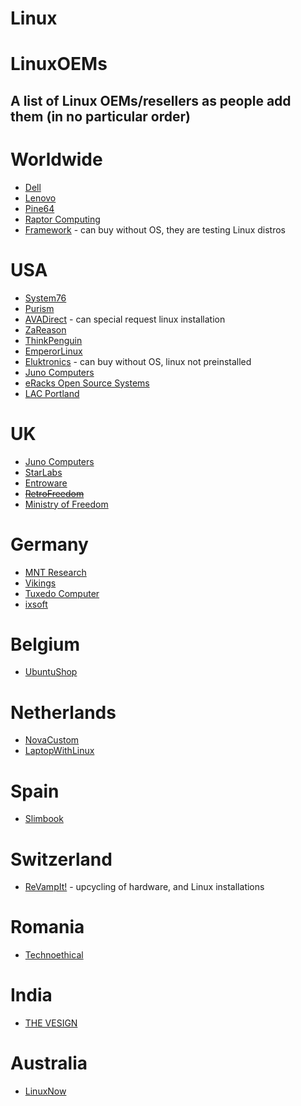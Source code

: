 # Linux
# LinuxOEMs
## A list of Linux OEMs/resellers as people add them (in no particular order)

# Worldwide
* [Dell](https://www.dell.com/koa/search?q=developer%20edition#q=developer%20edition&t=default&sort=relevancy&layout=card&@dpsalessegment:radioGroup=bsd)
* [Lenovo](https://www.lenovo.com/us/en/thinkpad)
* [Pine64](https://www.pine64.org)
* [Raptor Computing](https://www.raptorcs.com/)
* [Framework](https://frame.work) - can buy without OS, they are testing Linux distros

# USA
* [System76](https://system76.com)
* [Purism](https://puri.sm)
* [AVADirect](https://www.avadirect.com/) - can special request linux installation
* [ZaReason](https://zareason.com)
* [ThinkPenguin](https://www.thinkpenguin.com/)
* [EmperorLinux](http://emperorlinux.com/)
* [Eluktronics](https://www.eluktronics.com/) - can buy without OS, linux not preinstalled
* [Juno Computers](https://junocomputers.com/)
* [eRacks Open Source Systems](https://eracks.com/)
* [LAC Portland](https://shop.lacpdx.com/)

# UK
* [Juno Computers](https://junocomputers.com/)
* [StarLabs](https://starlabs.systems)
* [Entroware](https://www.entroware.com)
* ~~[RetroFreedom](https://retrofreedom.com/)~~
* [Ministry of Freedom](https://minifree.org/)

# Germany
* [MNT Research](https://mntre.com/)
* [Vikings](https://store.vikings.net/)
* [Tuxedo Computer](https://www.tuxedocomputers.com/)
* [ixsoft](https://ixsoft.de/)

# Belgium
* [UbuntuShop](https://www.ubuntushop.be/)

# Netherlands
* [NovaCustom](https://configurelaptop.eu/)
* [LaptopWithLinux](https://laptopwithlinux.com/linux-laptops/)

# Spain
* [Slimbook](https://slimbook.es/)

# Switzerland
* [ReVampIt!](https://www.revamp-it.ch/index.php/en/) - upcycling of hardware, and Linux installations

# Romania
* [Technoethical](https://tehnoetic.com/)

# India
*  [THE VESIGN](https://www.thevesign.com/)
# Australia
* [LinuxNow](https://www.linuxnow.com.au)
